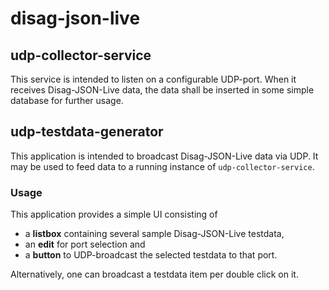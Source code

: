 # disag-json-live

## udp-collector-service

This service is intended to listen on a configurable UDP-port. When it receives Disag-JSON-Live data, the data shall be inserted in some simple database for further usage.

## udp-testdata-generator

This application is intended to broadcast Disag-JSON-Live data via UDP. It may be used to feed data to a running instance of `udp-collector-service`.

### Usage

This application provides a simple UI consisting of
* a **listbox** containing several sample Disag-JSON-Live testdata,
* an **edit** for port selection and
* a **button** to UDP-broadcast the selected testdata to that port.

Alternatively, one can broadcast a testdata item per double click on it.